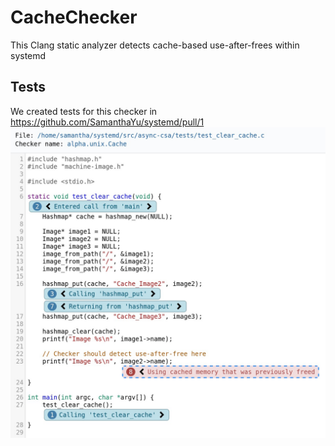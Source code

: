 # CacheChecker
This Clang static analyzer detects cache-based use-after-frees within systemd

## Tests
We created tests for this checker in https://github.com/SamanthaYu/systemd/pull/1
![Cache checker detecting a use-after-free in an example scenario](cmpt416_CacheChecker.jpg)
